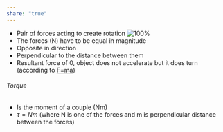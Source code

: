 ```yaml
---
share: "true"
---
```


- Pair of forces acting to create rotation
![100%](Couple)
- The forces (N) have to be equal in magnitude
- Opposite in direction
- Perpendicular to the distance between them
- Resultant force of 0, object does not accelerate but it does turn (according to [F=ma](Newton's%20second%20law.md))

###### Torque
- Is the moment of a couple (Nm)
- $τ=Nm$ (where N is one of the forces and m is perpendicular distance between the forces)


